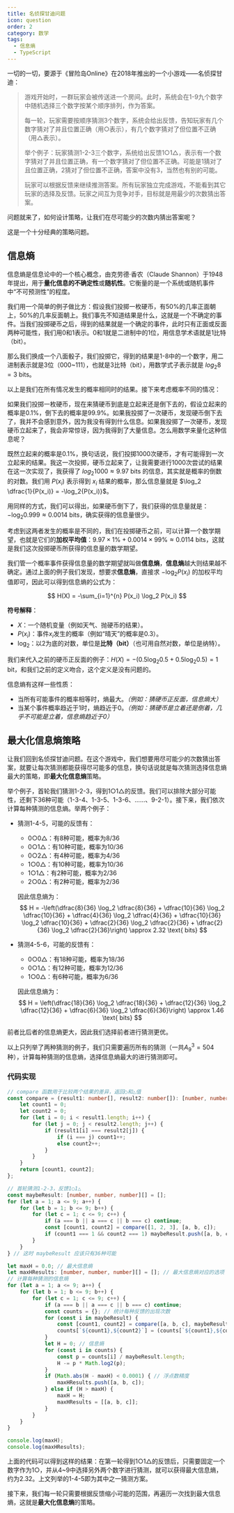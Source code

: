```yaml
---
title: 名侦探甘迪问题
icon: question
order: 2
category: 数学
tags:
  - 信息熵
  - TypeScript
---
```


一切的一切，要源于《冒险岛Online》在2018年推出的一个小游戏——名侦探甘迪：

> 游戏开始时，一群玩家会被传送进一个房间。此时，系统会在1-9九个数字中随机选择三个数字按某个顺序排列，作为答案。
>
> 每一轮，玩家需要按顺序猜测3个数字，系统会给出反馈，告知玩家有几个数字猜对了并且位置正确（用○表示），有几个数字猜对了但位置不正确（用△表示）。
>
> 举个例子：玩家猜测1-2-3三个数字，系统给出反馈1○1△，表示有一个数字猜对了并且位置正确，有一个数字猜对了但位置不正确。可能是1猜对了且位置正确，2猜对了但位置不正确，答案中没有3，当然也有别的可能。
> 
> 玩家可以根据反馈来继续推测答案。所有玩家独立完成游戏，不能看到其它玩家的选择及反馈。玩家之间互为竞争对手，目标就是用最少的次数猜出答案。

问题就来了，如何设计策略，让我们在尽可能少的次数内猜出答案呢？

这是一个十分经典的策略问题。

<!-- more -->

## 信息熵

信息熵是信息论中的一个核心概念，由克劳德·香农（Claude Shannon）于1948年提出，用于**量化信息的不确定性**或**随机性**。它衡量的是一个系统或随机事件中“不可预测性”的程度。

我们用一个简单的例子做比方：假设我们投掷一枚硬币，有50%的几率正面朝上，50%的几率反面朝上。我们事先不知道结果是什么，这就是一个不确定的事件。当我们投掷硬币之后，得到的结果就是一个确定的事件，此时只有正面或反面两种可能性，我们用0和1表示。0和1就是二进制中的1位，用信息学术语就是1比特（bit）。

那么我们换成一个八面骰子，我们投掷它，得到的结果是1-8中的一个数字，用二进制表示就是3位（000~111），也就是3比特（bit），用数学式子表示就是 $log_2 8 = 3 \text{ bits}$。

以上是我们在所有情况发生的概率相同时的结果。接下来考虑概率不同的情况：

如果我们投掷一枚硬币，现在来猜硬币到底是立起来还是倒下去的，假设立起来的概率是0.1%，倒下去的概率是99.9%。如果我投掷了一次硬币，发现硬币倒下去了，我并不会感到意外，因为我没有得到什么信息。如果我投掷了一次硬币，发现硬币立起来了，我会非常惊讶，因为我得到了大量信息。怎么用数学来量化这种信息呢？

既然立起来的概率是0.1%，换句话说，我们投掷1000次硬币，才有可能得到一次立起来的结果。我这一次投掷，硬币立起来了，让我需要进行1000次尝试的结果在这一次实现了，我获得了 $log_2 1000 \approx 9.97 \text{ bits}$ 的信息，其实就是概率的倒数的对数。我们用 $P(x_i)$ 表示得到 $x_i$ 结果的概率，那么信息量就是 $\log_2 \dfrac{1}{P(x_i)} = -\log_2{P(x_i)}$。

用同样的方式，我们可以得出，如果硬币倒下了，我们获得的信息量就是：$-\log_2 0.999 \approx 0.0014 \text{ bits}$，确实获得的信息量很少。

考虑到这两者发生的概率是不同的，我们在投掷硬币之前，可以计算一个数学期望，也就是它们的**加权平均值**：$9.97 \times 1\% + 0.0014 \times 99\% \approx 0.0114 \text{ bits}$，这就是我们这次投掷硬币所获得的信息量的数学期望。

我们管一个概率事件获得信息量的数学期望就叫做**信息熵**，**信息熵**越大则结果越不确定。通过上面的例子我们发现，想要求**信息熵**，直接求 $-\log_2{P(x_i)}$ 的加权平均值即可，因此可以得到信息熵的公式为：

$$
H(X) = -\sum_{i=1}^{n} P(x_i) \log_2 P(x_i)
$$

**符号解释**：
- $X$：一个随机变量（例如天气、抛硬币的结果）。
- $P(x_i)$：事件$x_i$发生的概率（例如“晴天”的概率是0.3）。
- $\log_2$：以2为底的对数，单位是**比特（bit）**（也可用自然对数，单位是纳特）。

我们来代入之前的硬币正反面的例子：$H(X) = -\left(0.5 \log_2 0.5 + 0.5 \log_2 0.5\right) = 1 \text{ bit}$，和我们之前的定义吻合，这个定义是没有问题的。

信息熵有这样一些性质：
- 当所有可能事件的概率相等时，熵最大。*（例如：猜硬币正反面，信息熵大）*
- 当某个事件概率趋近于1时，熵趋近于0。*（例如：猜硬币是立着还是倒着，几乎不可能是立着，信息熵趋近于0）*

## 最大化信息熵策略

让我们回到名侦探甘迪问题。在这个游戏中，我们想要用尽可能少的次数猜出答案，就要让每次猜测都能获得尽可能多的信息，换句话说就是每次猜测选择信息熵最大的策略，即**最大化信息熵**策略。

举个例子，首轮我们猜测1-2-3，得到1○1△的反馈。我们可以排除大部分可能性，还剩下36种可能（1-3-4、1-3-5、1-3-6、……、9-2-1）。接下来，我们依次计算每种猜测的信息熵。举两个例子：

- 猜测1-4-5，可能的反馈有：
  - 0○0△：有8种可能，概率为8/36
  - 0○1△：有10种可能，概率为10/36
  - 0○2△：有4种可能，概率为4/36
  - 1○0△：有10种可能，概率为10/36
  - 1○1△：有2种可能，概率为2/36
  - 2○0△：有2种可能，概率为2/36
  
  因此信息熵为：
  $$
  H = -\left(\dfrac{8}{36} \log_2 \dfrac{8}{36} + \dfrac{10}{36} \log_2 \dfrac{10}{36} + \dfrac{4}{36} \log_2 \dfrac{4}{36} + \dfrac{10}{36} \log_2 \dfrac{10}{36} + \dfrac{2}{36} \log_2 \dfrac{2}{36} + \dfrac{2}{36} \log_2 \dfrac{2}{36}\right) \approx 2.32 \text{ bits}
  $$
- 猜测4-5-6，可能的反馈有：
  - 0○0△：有18种可能，概率为18/36
  - 0○1△：有12种可能，概率为12/36
  - 1○0△：有6种可能，概率为6/36

  因此信息熵为：
  $$
  H = \left(\dfrac{18}{36} \log_2 \dfrac{18}{36} + \dfrac{12}{36} \log_2 \dfrac{12}{36} + \dfrac{6}{36} \log_2 \dfrac{6}{36}\right) \approx 1.46 \text{ bits}
  $$

前者比后者的信息熵更大，因此我们选择前者进行猜测更优。

以上只列举了两种猜测的例子，我们只需要遍历所有的猜测（一共$A_9^3=504$种），计算每种猜测的信息熵，选择信息熵最大的进行猜测即可。

### 代码实现

```ts :no-collapsed-lines
// compare 函数用于比较两个结果的差异，返回○和△值
const compare = (result1: number[], result2: number[]): [number, number] => {
    let count1 = 0;
    let count2 = 0;
    for (let i = 0; i < result1.length; i++) {
        for (let j = 0; j < result2.length; j++) {
            if (result1[i] === result2[j]) {
                if (i === j) count1++;
                else count2++;
            }
        }
    }
    return [count1, count2];
};

// 首轮猜测1-2-3，反馈1○1△
const maybeResult: [number, number, number][] = [];
for (let a = 1; a <= 9; a++) {
    for (let b = 1; b <= 9; b++) {
        for (let c = 1; c <= 9; c++) {
            if (a === b || a === c || b === c) continue;
            const [count1, count2] = compare([1, 2, 3], [a, b, c]);
            if (count1 === 1 && count2 === 1) maybeResult.push([a, b, c]);
        }
    }
} // 这时 maybeResult 应该只有36种可能

let maxH = 0.0; // 最大信息熵
let maxHResults: [number, number, number][] = []; // 最大信息熵对应的选项
// 计算每种猜测的信息熵
for (let a = 1; a <= 9; a++) {
    for (let b = 1; b <= 9; b++) {
        for (let c = 1; c <= 9; c++) {
            if (a === b || a === c || b === c) continue;
            const counts = {}; // 统计每种反馈的出现次数
            for (const i in maybeResult) {
                const [count1, count2] = compare([a, b, c], maybeResult[i]);
                counts[`${count1},${count2}`] = (counts[`${count1},${count2}`] || 0) + 1;
            }
            let H = 0; // 信息熵
            for (const i in counts) {
                const p = counts[i] / maybeResult.length;
                H -= p * Math.log2(p);
            }
            if (Math.abs(H - maxH) < 0.0001) { // 浮点数精度
                maxHResults.push([a, b, c]);
            } else if (H > maxH) {
                maxH = H;
                maxHResults = [[a, b, c]];
            }
        }
    }
}

console.log(maxH);
console.log(maxHResults);
```

上面的代码可以得到这样的结果：在第一轮得到1○1△的反馈后，只需要固定一个数字作为1○，并从4~9中选择另外两个数字进行猜测，就可以获得最大信息熵，约为2.32。上文列举的1-4-5即为其中之一猜测方案。

接下来，我们每一轮只需要根据反馈缩小可能的范围，再遍历一次找到最大信息熵，这就是**最大化信息熵**的策略。